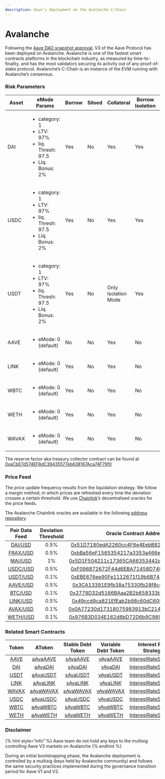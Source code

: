 ```yaml
---
description: Aave's deployment on the Avalanche C-Chain
---
```


# Avalanche

Following the [Aave DAO snapshot approval](https://snapshot.org/#/aave.eth/proposal/0x0f682decaf1657b36110beb6914a89dc16b305b163d7a75c22848f059ee9bd24), V3 of the Aave Protocol has been deployed on Avalanche. Avalanche is one of the fastest smart contracts platforms in the blockchain industry, as measured by time-to-finality, and has the most validators securing its activity out of any proof-of-stake protocol. Avalanche’s C-Chain is an instance of the EVM running with Avalanche’s consensus.

### Risk Parameters

| Asset | eMode Params     | Borrow | Siloed | Collateral | Borrow Isolation | LTV | Liq. Thresh | Liq. Bonus | Debt Ceil | Supply Cap | Borrow Cap | Reserve Factor |
| ----- | ---------------- | --- | --- | ---------- | ----- | --- | ----------  | ---------- | --------- | ----- | ----- | -------------- |
| DAI   | <ul><li>category: 1 </li><li>LTV: 97%</li><li>liq. Thresh: 97.5</li><li>Liq. Bonus: 2%</li></ul> | Yes | No | Yes | Yes | 75% | 80% |  5% | - | 2B | 0 | 10% |
| USDC  | <ul><li>category: 1 </li><li>LTV: 97%</li><li>liq. Thresh: 97.5</li><li>Liq. Bonus: 2%</li></ul> | Yes | No | Yes | Yes | 82.5% | 85% |  4% | - | 2B | 0 | 10% |
| USDT  | <ul><li>category: 1 </li><li>LTV: 97%</li><li>liq. Thresh: 97.5</li><li>Liq. Bonus: 2%</li></ul> | Yes | No | Only Isolation Mode | Yes | 75% | 80% |  5% | 5M | 2B | 0 | 10% |
| AAVE  | <ul><li>eMode: 0 (default)</li></ul> | No  | No | Yes | No | 60% | 70% | 7.5% | - | 0 | 0 |  0% |
| LINK  | <ul><li>eMode: 0 (default)</li></ul> | Yes | No | Yes | No | 50% | 65% | 7.5% | - | 0 | 0 | 20% |
| WBTC  | <ul><li>eMode: 0 (default)</li></ul> | Yes | No | Yes | No | 70% | 75% | 6.5% | - | 0 | 0 | 20% |
| WETH  | <ul><li>eMode: 0 (default)</li></ul> | Yes | No | Yes | No | 80% | 82.5% | 5% | - | 0 | 0 | 10% |
| WAVAX | <ul><li>eMode: 0 (default)</li></ul> | Yes | No | Yes | No | 65% | 70% | 10% | - | 0 | 0 | 20% |

The reserve factor aka treasury collector contract can be found at [0xaCbE7d574EF8dC39435577eb638167Aca74F79f0](https://snowtrace.io/address/0xaCbE7d574EF8dC39435577eb638167Aca74F79f0)

### Price Feed

The price update frequency results from the liquidation strategy. We follow a margin method, in which prices are refreshed every time the deviation crosses a certain threshold. We use [Chainlink](https://chain.link)’s decentralised oracles for the price feeds.

The Avalanche Chainlink oracles are available in the following [address repository](https://docs.chain.link/docs/avalanche-price-feeds/).

| Pair Data Feed                                                              | Deviation Threshold | Oracle Contract Address                                                                                               |
| :-------------------------------------------------------------------------: | :-----------------: | :-------------------------------------------------------------------------------------------------------------------: |
| [DAI/USD](https://data.chain.link/avalanche/mainnet/stablecoins/dai-usd)    | 0.5%                | [0x51D7180edA2260cc4F6e4EebB82FEF5c3c2B8300](https://snowtrace.io/address/0x51D7180edA2260cc4F6e4EebB82FEF5c3c2B8300) |
| [FRAX/USD](https://data.chain.link/avalanche/mainnet/crypto-usd/frax-usd)   | 0.5%                | [0xbBa56eF1565354217a3353a466edB82E8F25b08e](https://snowtrace.io/address/0xbBa56eF1565354217a3353a466edB82E8F25b08e) |
| [MAI/USD](https://data.chain.link/avalanche/mainnet/crypto-usd/mimatic-usd) | 1%                  | [0x5D1F504211c17365CA66353442a74D4435A8b778](https://snowtrace.io/address/0x5D1F504211c17365CA66353442a74D4435A8b778) |
| [USDC/USD](https://data.chain.link/avalanche/mainnet/stablecoins/usdc-usd)  | 0.5%                | [0xF096872672F44d6EBA71458D74fe67F9a77a23B9](https://snowtrace.io/address/0xF096872672F44d6EBA71458D74fe67F9a77a23B9) |
| [USDT/USD](https://data.chain.link/avalanche/mainnet/stablecoins/usdt-usd)  | 0.1%                | [0xEBE676ee90Fe1112671f19b6B7459bC678B67e8a](https://snowtrace.io/address/0xEBE676ee90Fe1112671f19b6B7459bC678B67e8a) |
| [AAVE/USD](https://data.chain.link/avalanche/mainnet/crypto-usd/aave-usd)   | 0.5%                | [0x3CA13391E9fb38a75330fb28f8cc2eB3D9ceceED](https://snowtrace.io/address/0x3CA13391E9fb38a75330fb28f8cc2eB3D9ceceED) |
| [BTC/USD](https://data.chain.link/avalanche/mainnet/crypto-usd/btc-usd)     | 0.1%                | [0x2779D32d5166BAaa2B2b658333bA7e6Ec0C65743](https://snowtrace.io/address/0x2779D32d5166BAaa2B2b658333bA7e6Ec0C65743) |
| [LINK/USD](https://data.chain.link/avalanche/mainnet/crypto-usd/link-usd)   | 0.5%                | [0x49ccd9ca821EfEab2b98c60dC60F518E765EDe9a](https://snowtrace.io/address/0x49ccd9ca821EfEab2b98c60dC60F518E765EDe9a) |
| [AVAX/USD](https://data.chain.link/avalanche/mainnet/crypto-usd/avax-usd)   | 0.1%                | [0x0A77230d17318075983913bC2145DB16C7366156](https://snowtrace.io/address/0x0A77230d17318075983913bC2145DB16C7366156) |
| [WETH/USD](https://data.chain.link/avalanche/mainnet/crypto-usd/eth-usd)    | 0.1%                | [0x976B3D034E162d8bD72D6b9C989d545b839003b0](https://snowtrace.io/address/0x976B3D034E162d8bD72D6b9C989d545b839003b0) |


### Related Smart Contracts

| Token   | AToken | Stable Debt Token  | Variable Debt Token  | Interest Rate Strategy |
| :-----: | :----: | :----------------: | :------------------: | :--------------------: |
| [AAVE](https://snowtrace.io/address/0x63a72806098bd3d9520cc43356dd78afe5d386d9) | [aAvaAAVE](https://snowtrace.io/address/0xf329e36C7bF6E5E86ce2150875a84Ce77f477375) | [sAvaAAVE](https://snowtrace.io/address/0xfAeF6A702D15428E588d4C0614AEFb4348D83D48) | [vAvaAAVE](https://snowtrace.io/address/0xE80761Ea617F66F96274eA5e8c37f03960ecC679) | [InterestRateStrategy](https://snowtrace.io/address/0x79a906e8c998d2fb5C5D66d23c4c5416Fe0168D6#code) |
| [DAI](https://snowtrace.io/address/0xd586E7F844cEa2F87f50152665BCbc2C279D8d70) | [aAvaDAI](https://snowtrace.io/address/0x82E64f49Ed5EC1bC6e43DAD4FC8Af9bb3A2312EE) | [sAvaDAI](https://snowtrace.io/address/0xd94112B5B62d53C9402e7A60289c6810dEF1dC9B) | [vAvaDAI](https://snowtrace.io/address/0x8619d80FB0141ba7F184CbF22fd724116D9f7ffC)| [InterestRateStrategy](https://snowtrace.io/address/0xfab05a6aF585da2F96e21452F91E812452996BD3#code) |
| [USDT](https://snowtrace.io/address/0x9702230A8Ea53601f5cD2dc00fDBc13d4dF4A8c7#code) | [aAvaUSDT](https://snowtrace.io/address/0x6ab707Aca953eDAeFBc4fD23bA73294241490620#code) | [sAvaUSDT](https://snowtrace.io/address/0x70eFfc565DB6EEf7B927610155602d31b670e802#code) | [vAvaUSDT](https://snowtrace.io/address/0xfb00AC187a8Eb5AFAE4eACE434F493Eb62672df7#code) | [InterestRateStrategy](https://snowtrace.io/address/0xf4a0039F2d4a2EaD5216AbB6Ae4C4C3AA2dB9b82#code) |
| [LINK](https://snowtrace.io/address/0x5947BB275c521040051D82396192181b413227A3) | [aAvaLINK](https://snowtrace.io/address/0x191c10Aa4AF7C30e871E70C95dB0E4eb77237530) | [sAvaLINK](https://snowtrace.io/address/0x89D976629b7055ff1ca02b927BA3e020F22A44e4#code) | [vAvaLINK](https://snowtrace.io/address/0x953A573793604aF8d41F306FEb8274190dB4aE0e) | [InterestRateStrategy](https://snowtrace.io/address/0x79a906e8c998d2fb5C5D66d23c4c5416Fe0168D6#code) |
| [WAVAX](https://snowtrace.io/address/0xB31f66AA3C1e785363F0875A1B74E27b85FD66c7) | [aAvaWAVAX](https://snowtrace.io/address/0x6d80113e533a2C0fe82EaBD35f1875DcEA89Ea97) | [sAvaWAVAX](https://snowtrace.io/address/0xF15F26710c827DDe8ACBA678682F3Ce24f2Fb56E#code) | [vAvaWAVAX](https://snowtrace.io/address/0x4a1c3aD6Ed28a636ee1751C69071f6be75DEb8B8) | [InterestRateStrategy](https://snowtrace.io/address/0x79a906e8c998d2fb5C5D66d23c4c5416Fe0168D6#code) |
| [USDC](https://snowtrace.io/address/0xB97EF9Ef8734C71904D8002F8b6Bc66Dd9c48a6E) | [aAvaUSDC](https://snowtrace.io/address/0x625E7708f30cA75bfd92586e17077590C60eb4cD) | [sAvaUSDC](https://snowtrace.io/address/0x307ffe186F84a3bc2613D1eA417A5737D69A7007#code) | [vAvaUSDC](https://snowtrace.io/address/0xFCCf3cAbbe80101232d343252614b6A3eE81C989) | [InterestRateStrategy](https://snowtrace.io/address/0xf4a0039F2d4a2EaD5216AbB6Ae4C4C3AA2dB9b82#code) |
| [WBTC](https://snowtrace.io/address/0x50b7545627a5162F82A992c33b87aDc75187B218) | [aAvaWBTC](https://snowtrace.io/address/0x078f358208685046a11C85e8ad32895DED33A249) | [sAvaWBTC](https://snowtrace.io/address/0x633b207Dd676331c413D4C013a6294B0FE47cD0e#code) | [vAvaWBTC](https://snowtrace.io/address/0x92b42c66840C7AD907b4BF74879FF3eF7c529473) | [InterestRateStrategy](https://snowtrace.io/address/0x79a906e8c998d2fb5C5D66d23c4c5416Fe0168D6#code) |
| [WETH](https://snowtrace.io/address/0x49D5c2BdFfac6CE2BFdB6640F4F80f226bc10bAB) | [aAvaWETH](https://snowtrace.io/address/0xe50fA9b3c56FfB159cB0FCA61F5c9D750e8128c8) | [sAvaWETH](https://snowtrace.io/address/0xD8Ad37849950903571df17049516a5CD4cbE55F6#code) | [vAvaWETH](https://snowtrace.io/address/0x0c84331e39d6658Cd6e6b9ba04736cC4c4734351) | [InterestRateStrategy](https://snowtrace.io/address/0x79a906e8c998d2fb5C5D66d23c4c5416Fe0168D6#code) |

### Disclaimer

{% hint style=“info” %} Aave team do not hold any keys to the multisig controlling Aave V3 markets on Avalanche {% endhint %}

During an initial bootstrapping phase, the Avalanche deployment is controlled by a multisig (keys held by Avalanche community) and follows the same security practices implemented during the governance transition period for Aave V1 and V2.
